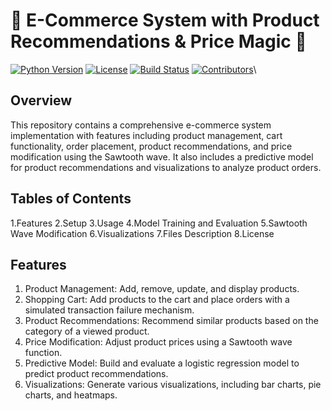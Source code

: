 # 🌟 E-Commerce System with Product Recommendations & Price Magic 🌟

[![Python Version](https://img.shields.io/badge/Python-3.8%2B-blue.svg)](https://www.python.org/)
[![License](https://img.shields.io/badge/License-MIT-green.svg)](LICENSE)
[![Build Status](https://img.shields.io/badge/Build-Passing-brightgreen.svg)](https://github.com/yourusername/ecommerce-system)
[![Contributors](https://img.shields.io/badge/Contributors-1-orange.svg)](https://github.com/yourusername/ecommerce-system/graphs/contributors)\

## Overview
This repository contains a comprehensive e-commerce system implementation with features including product management, cart functionality, order placement, product recommendations, and price modification using the Sawtooth wave. It also includes a predictive model for product recommendations and visualizations to analyze product orders.

## Tables of Contents
1.Features
2.Setup
3.Usage
4.Model Training and Evaluation
5.Sawtooth Wave Modification
6.Visualizations
7.Files Description
8.License

## Features
1. Product Management: Add, remove, update, and display products.
2. Shopping Cart: Add products to the cart and place orders with a simulated transaction failure mechanism.
3. Product Recommendations: Recommend similar products based on the category of a viewed product.
4. Price Modification: Adjust product prices using a Sawtooth wave function.
5. Predictive Model: Build and evaluate a logistic regression model to predict product recommendations.
6. Visualizations: Generate various visualizations, including bar charts, pie charts, and heatmaps.

